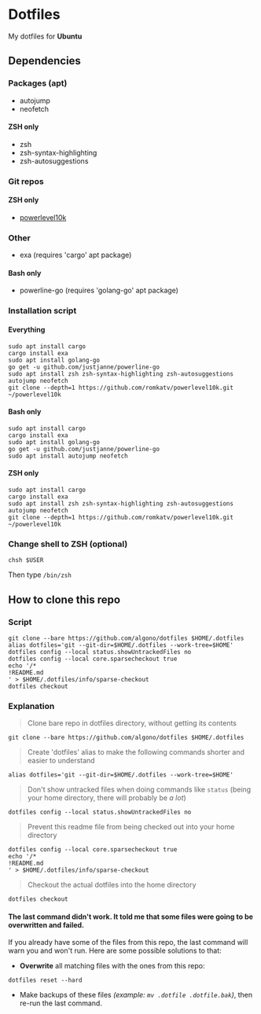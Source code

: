 # Dotfiles
My dotfiles for **Ubuntu**

## Dependencies
### Packages (apt)
- autojump
- neofetch
#### ZSH only
- zsh
- zsh-syntax-highlighting
- zsh-autosuggestions
### Git repos
#### ZSH only
- [powerlevel10k](https://github.com/romkatv/powerlevel10k)
### Other
- exa (requires 'cargo' apt package)
#### Bash only
- powerline-go (requires 'golang-go' apt package)

### Installation script
#### Everything
```shell
sudo apt install cargo
cargo install exa
sudo apt install golang-go
go get -u github.com/justjanne/powerline-go
sudo apt install zsh zsh-syntax-highlighting zsh-autosuggestions autojump neofetch
git clone --depth=1 https://github.com/romkatv/powerlevel10k.git ~/powerlevel10k
```
#### Bash only
```shell
sudo apt install cargo
cargo install exa
sudo apt install golang-go
go get -u github.com/justjanne/powerline-go
sudo apt install autojump neofetch
```
#### ZSH only
```shell
sudo apt install cargo
cargo install exa
sudo apt install zsh zsh-syntax-highlighting zsh-autosuggestions autojump neofetch
git clone --depth=1 https://github.com/romkatv/powerlevel10k.git ~/powerlevel10k
```

### Change shell to ZSH (optional)
```shell
chsh $USER
```
Then type `/bin/zsh`

## How to clone this repo
### Script
```shell
git clone --bare https://github.com/algono/dotfiles $HOME/.dotfiles
alias dotfiles='git --git-dir=$HOME/.dotfiles --work-tree=$HOME'
dotfiles config --local status.showUntrackedFiles no
dotfiles config --local core.sparsecheckout true
echo '/*
!README.md
' > $HOME/.dotfiles/info/sparse-checkout
dotfiles checkout
```
### Explanation
> Clone bare repo in dotfiles directory, without getting its contents
```shell
git clone --bare https://github.com/algono/dotfiles $HOME/.dotfiles
```
> Create 'dotfiles' alias to make the following commands shorter and easier to understand
```shell
alias dotfiles='git --git-dir=$HOME/.dotfiles --work-tree=$HOME'
```
> Don't show untracked files when doing commands like `status` (being your home directory, there will probably be *a lot*)
```shell
dotfiles config --local status.showUntrackedFiles no
```
> Prevent this readme file from being checked out into your home directory
```shell
dotfiles config --local core.sparsecheckout true
echo '/*
!README.md
' > $HOME/.dotfiles/info/sparse-checkout
```
> Checkout the actual dotfiles into the home directory
```shell
dotfiles checkout
```

#### The last command didn't work. It told me that some files were going to be overwritten and failed.
If you already have some of the files from this repo, the last command will warn you and won't run.
Here are some possible solutions to that:
- **Overwrite** all matching files with the ones from this repo:
```shell
dotfiles reset --hard
```
- Make backups of these files *(example: `mv .dotfile .dotfile.bak`)*, then re-run the last command.
